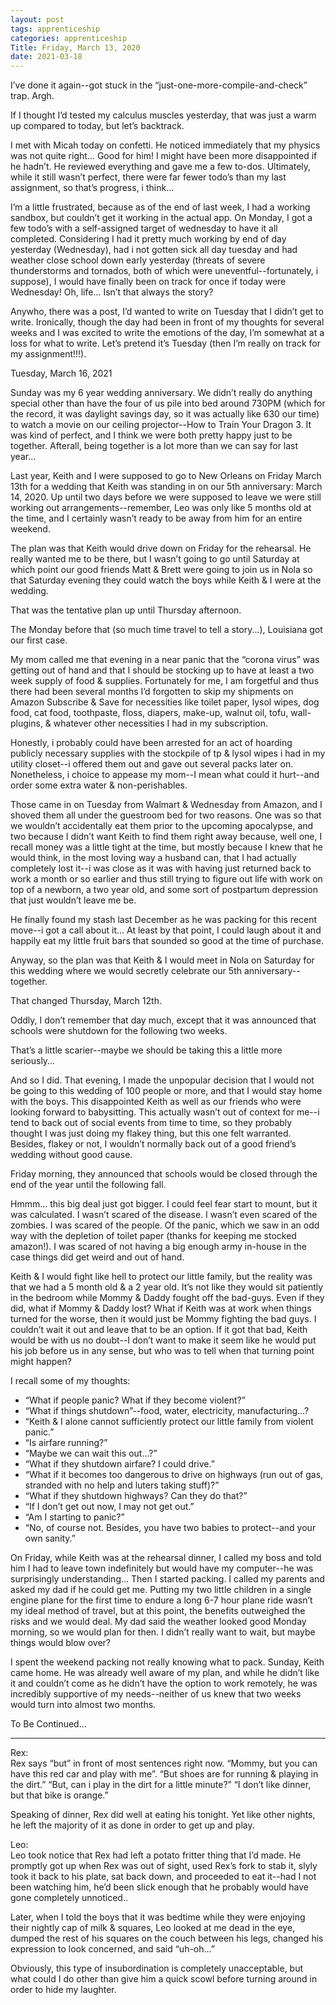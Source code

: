 ```yaml
---
layout: post 
tags: apprenticeship
categories: apprenticeship
Title: Friday, March 13, 2020
date: 2021-03-18
---
```


I’ve done it again--got stuck in the “just-one-more-compile-and-check” trap.  Argh.  

If I thought I’d tested my calculus muscles yesterday, that was just a warm up compared to today, but let’s backtrack.

I met with Micah today on confetti.  He noticed immediately that my physics was not quite right…  Good for him!  I might have been more disappointed if he hadn’t.  He reviewed everything and gave me a few to-dos. Ultimately, while it still wasn’t perfect, there were far fewer todo’s than my last assignment, so that’s progress, i think…

I’m a little frustrated, because as of the end of last week, I had a working sandbox, but couldn’t get it working in the actual app.  On Monday, I got a few todo’s with a self-assigned target of wednesday to have it all completed.  Considering I had it pretty much working by end of day yesterday (Wednesday), had i not gotten sick all day tuesday and had weather close school down early yesterday (threats of severe thunderstorms and tornados, both of which were uneventful--fortunately, i suppose), I would have finally been on track for once if today were Wednesday!  Oh, life…  Isn’t that always the story?  

Anywho, there was a post, I’d wanted to write on Tuesday that I didn’t get to write.  Ironically, though the day had been in front of my thoughts for several weeks and I was excited to write the emotions of the day, I’m somewhat at a loss for what to write.  Let’s pretend it’s Tuesday (then I’m really on track for my assignment!!!).  

Tuesday, March 16, 2021

Sunday was my 6 year wedding anniversary.  We didn’t really do anything special other than have the four of us pile into bed around 730PM (which for the record, it was daylight savings day, so it was actually like 630 our time) to watch a movie on our ceiling projector--How to Train Your Dragon 3.  It was kind of perfect, and I think we were both pretty happy just to be together.  Afterall, being together is a lot more than we can say for last year...

Last year, Keith and I were supposed to go to New Orleans on Friday March 13th for a wedding that Keith was standing in on our 5th anniversary: March 14, 2020.  Up until two days before we were supposed to leave we were still working out arrangements--remember, Leo was only like 5 months old at the time, and I certainly wasn’t ready to be away from him for an entire weekend.  

The plan was that Keith would drive down on Friday for the rehearsal.  He really wanted me to be there, but I wasn’t going to go until Saturday at which point our good friends Matt & Brett were going to join us in Nola so that Saturday evening they could watch the boys while Keith & I were at the wedding.  

That was the tentative plan up until Thursday afternoon.  

The Monday before that (so much time travel to tell a story...), Louisiana got our first case. 

My mom called me that evening in a near panic that the “corona virus” was getting out of hand and that I should be stocking up to have at least a two week supply of food & supplies.  Fortunately for me, I am forgetful and thus there had been several months I’d forgotten to skip my shipments on Amazon Subscribe & Save for necessities like toilet paper, lysol wipes, dog food, cat food, toothpaste, floss, diapers, make-up, walnut oil, tofu, wall-plugins, & whatever other necessities I had in my subscription.  

Honestly, i probably could have been arrested for an act of hoarding publicly necessary supplies with the stockpile of tp & lysol wipes i had in my utility closet--i offered them out and gave out several packs later on.  Nonetheless, i choice to appease my mom--I mean what could it hurt--and order some extra water & non-perishables.  

Those came in on Tuesday from Walmart & Wednesday from Amazon, and I shoved them all under the guestroom bed for two reasons.  One was so that we wouldn’t accidentally eat them prior to the upcoming apocalypse, and two because I didn’t want Keith to find them right away because, well one, I recall money was a little tight at the time, but mostly because I knew that he would think, in the most loving way a husband can, that I had actually completely lost it--i was close as it was with having just returned back to work a month or so earlier and thus still trying to figure out life with work on top of a newborn, a two year old, and some sort of postpartum depression that just wouldn’t leave me be.  

He finally found my stash last December as he was packing for this recent move--i got a call about it…  At least by that point, I could laugh about it and happily eat my little fruit bars that sounded so good at the time of purchase.

Anyway, so the plan was that Keith & I would meet in Nola on Saturday for this wedding where we would secretly celebrate our 5th anniversary--together.

That changed Thursday, March 12th.  

Oddly, I don’t remember that day much, except that it was announced that schools were shutdown for the following two weeks. 

That’s a little scarier--maybe we should be taking this a little more seriously… 

And so I did.  That evening, I made the unpopular decision that I would not be going to this wedding of 100 people or more, and that I would stay home with the boys.  This disappointed Keith as well as our friends who were looking forward to babysitting.  This actually wasn’t out of context for me--i tend to back out of social events from time to time, so they probably thought I was just doing my flakey thing, but this one felt warranted.  Besides, flakey or not, I wouldn’t normally back out of a good friend’s wedding without good cause.

Friday morning, they announced that schools would be closed through the end of the year until the following fall.

Hmmm…  this big deal just got bigger.  I could feel fear start to mount, but it was calculated.  I wasn’t scared of the disease.  I wasn’t even scared of the zombies.  I was scared of the people.  Of the panic, which we saw in an odd way with the depletion of toilet paper (thanks for keeping me stocked amazon!).  I was scared of not having a big enough army in-house in the case things did get weird and out of hand.

Keith & I would fight like hell to protect our little family, but the reality was that we had a 5 month old & a 2 year old.  It’s not like they would sit patiently in the bedroom while Mommy & Daddy fought off the bad-guys.  Even if they did, what if Mommy & Daddy lost?  What if Keith was at work when things turned for the worse, then it would just be Mommy fighting the bad guys.  I couldn’t wait it out and leave that to be an option.  If it got that bad, Keith would be with us no doubt--I don’t want to make it seem like he would put his job before us in any sense, but who was to tell when that turning point might happen?

I recall some of my thoughts: 
* “What if people panic?  What if they become violent?”
* “What if things shutdown”--food, water, electricity, manufacturing...?
* “Keith & I alone cannot sufficiently protect our little family from violent panic.”
* “Is airfare running?”
* “Maybe we can wait this out…?”
* “What if they shutdown airfare?  I could drive.”
* “What if it becomes too dangerous to drive on highways (run out of gas, stranded with no help and luters taking stuff)?”  
* “What if they shutdown highways?  Can they do that?”  
* “If I don’t get out now, I may not get out.”  
* “Am I starting to panic?”  
* “No, of course not.  Besides, you have two babies to protect--and your own sanity.”

On Friday, while Keith was at the rehearsal dinner, I called my boss and told him I had to leave town indefinitely but would have my computer--he was surprisingly understanding…  Then I started packing.  I called my parents and asked my dad if he could get me.  Putting my two little children in a single engine plane for the first time to endure a long 6-7 hour plane ride wasn’t my ideal method of travel, but at this point, the benefits outweighed the risks and we would deal.  My dad said the weather looked good Monday morning, so we would plan for then.  I didn’t really want to wait, but maybe things would blow over?

I spent the weekend packing not really knowing what to pack.  Sunday, Keith came home.  He was already well aware of my plan, and while he didn’t like it and couldn’t come as he didn’t have the option to work remotely, he was incredibly supportive of my needs--neither of us knew that two weeks would turn into almost two months.  

To Be Continued...

***

Rex:  
Rex says “but” in front of most sentences right now.  “Mommy, but you can have this red car and play with me”.  “But shoes are for running & playing in the dirt.”  “But, can i play in the dirt for a little minute?”  “I don’t like dinner, but that bike is orange.”

Speaking of dinner, Rex did well at eating his tonight.  Yet like other nights, he left the majority of it as done in order to get up and play.

Leo:  
Leo took notice that Rex had left a potato fritter thing that I’d made.  He promptly got up when Rex was out of sight, used Rex’s fork to stab it, slyly took it back to his plate, sat back down, and proceeded to eat it--had I not been watching him, he’d been slick enough that he probably would have gone completely unnoticed..  

Later, when I told the boys that it was bedtime while they were enjoying their nightly cap of milk & squares, Leo looked at me dead in the eye, dumped the rest of his squares on the couch between his legs, changed his expression to look concerned, and said “uh-oh…”

Obviously, this type of insubordination is completely unacceptable, but what could I do other than give him a quick scowl before turning around in order to hide my laughter.  

